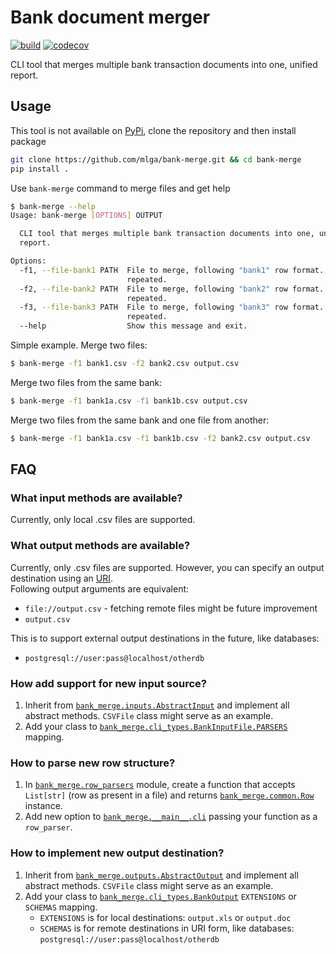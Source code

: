 # Bank document merger
[![build](https://github.com/mlga/bank-merge/workflows/Build/badge.svg)](#)
[![codecov](https://codecov.io/gh/mlga/bank-merge/branch/master/graph/badge.svg)](https://codecov.io/gh/mlga/bank-merge)

CLI tool that merges multiple bank transaction documents into one, unified report.

## Usage
This tool is not available on [PyPi](https://pypi.org/), clone the repository and then install package
```bash
git clone https://github.com/mlga/bank-merge.git && cd bank-merge
pip install .
```

Use `bank-merge` command to merge files and get help
```bash
$ bank-merge --help
Usage: bank-merge [OPTIONS] OUTPUT

  CLI tool that merges multiple bank transaction documents into one, unified
  report.

Options:
  -f1, --file-bank1 PATH  File to merge, following "bank1" row format. Can be
                          repeated.
  -f2, --file-bank2 PATH  File to merge, following "bank2" row format. Can be
                          repeated.
  -f3, --file-bank3 PATH  File to merge, following "bank3" row format. Can be
                          repeated.
  --help                  Show this message and exit.
```

Simple example. Merge two files:
```bash
$ bank-merge -f1 bank1.csv -f2 bank2.csv output.csv
```

Merge two files from the same bank:
```bash
$ bank-merge -f1 bank1a.csv -f1 bank1b.csv output.csv
```

Merge two files from the same bank and one file from another:
```bash
$ bank-merge -f1 bank1a.csv -f1 bank1b.csv -f2 bank2.csv output.csv
```

## FAQ

### What input methods are available?
Currently, only local .csv files are supported.

### What output methods are available?
Currently, only .csv files are supported. However, you can specify an output destination using an [URI](https://pl.wikipedia.org/wiki/Uniform_Resource_Identifier).  
Following output arguments are equivalent:
 - `file://output.csv` - fetching remote files might be future improvement
 - `output.csv`
 
This is to support external output destinations in the future, like databases:
 - `postgresql://user:pass@localhost/otherdb`
 
### How add support for new input source?
1. Inherit from [`bank_merge.inputs.AbstractInput`](bank_merge/inputs.py) and implement all abstract methods. `CSVFile` class might serve as an example.
1. Add your class to [`bank_merge.cli_types.BankInputFile.PARSERS`](bank_merge/cli_types.py) mapping.

### How to parse new row structure?
1. In [`bank_merge.row_parsers`](bank_merge/row_parsers.py) module, create a function that accepts `List[str]` (row as present in a file) and returns [`bank_merge.common.Row`](bank_merge/common.py) instance.
1. Add new option to [`bank_merge.__main__.cli`](bank_merge/__main__.py) passing your function as a `row_parser`.

### How to implement new output destination?
1. Inherit from [`bank_merge.outputs.AbstractOutput`](bank_merge/outputs.py) and implement all abstract methods. `CSVFile` class might serve as an example.
1. Add your class to [`bank_merge.cli_types.BankOutput`](bank_merge/cli_types.py) `EXTENSIONS` or `SCHEMAS` mapping.
   - `EXTENSIONS` is for local destinations: `output.xls` or `output.doc`
   - `SCHEMAS` is for remote destinations in URI form, like databases: `postgresql://user:pass@localhost/otherdb`
